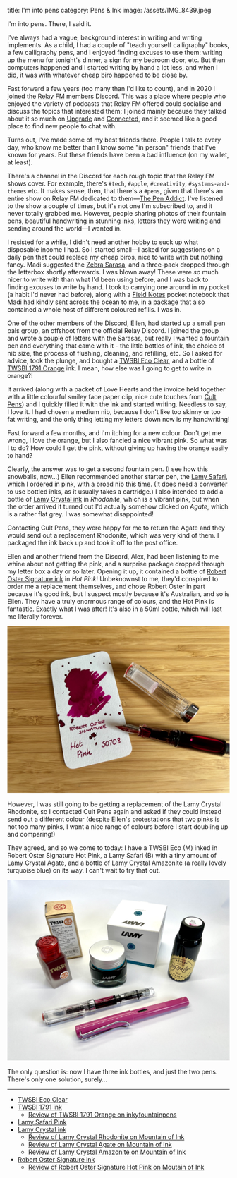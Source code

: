 title: I'm into pens
category: Pens & Ink
image: /assets/IMG_8439.jpeg

I'm into pens. There, I said it.

I've always had a vague, background interest in writing and writing implements. As a child, I had a couple of "teach yourself calligraphy" books, a few calligraphy pens, and I enjoyed finding excuses to use them: writing up the menu for tonight's dinner, a sign for my bedroom door, etc. But then computers happened and I started writing by hand a lot less, and when I did, it was with whatever cheap biro happened to be close by.

Fast forward a few years (too many than I'd like to count), and in 2020 I joined the [Relay FM](https://www.relay.fm/membership) members Discord. This was a place where people who enjoyed the variety of podcasts that Relay FM offered could socialise and discuss the topics that interested them; I joined mainly because they talked about it so much on [Upgrade](https://relay.fm/upgrade) and [Connected](https://relay.fm/connected), and it seemed like a good place to find new people to chat with.

Turns out, I've made some of my best friends there. People I talk to every day, who know me better than I know some "in person" friends that I've known for years. But these friends have been a bad influence (on my wallet, at least).

There's a channel in the Discord for each rough topic that the Relay FM shows cover. For example, there's `#tech`, `#apple`, `#creativity`, `#systems-and-themes` etc. It makes sense, then, that there's a `#pens`, given that there's an entire show on Relay FM dedicated to them—[The Pen Addict](https://www.relay.fm/penaddict). I've listened to the show a couple of times, but it's not one I'm subscribed to, and it never totally grabbed me. However, people sharing photos of their fountain pens, beautiful handwriting in stunning inks, letters they were writing and sending around the world—I wanted in.

I resisted for a while, I didn't need another hobby to suck up what disposable income I had. So I started small—I asked for suggestions on a daily pen that could replace my cheap biros, nice to write with but nothing fancy. Madi suggested the [Zebra Sarasa](https://www.cultpens.com/i/q/ZB02975/zebra-sarasa-gel-rollerball-pen-medium-07mm), and a three-pack dropped through the letterbox shortly afterwards. I was blown away! These were *so* much nicer to write with than what I'd been using before, and I was back to finding excuses to write by hand. I took to carrying one around in my pocket (a habit I'd never had before), along with a [Field Notes](https://fieldnotesbrand.com/) pocket notebook that Madi had kindly sent across the ocean to me, in a package that also contained a whole host of different coloured refills. I was in.

One of the other members of the Discord, Ellen, had started up a small pen pals group, an offshoot from the official Relay Discord. I joined the group and wrote a couple of letters with the Sarasas, but really I wanted a fountain pen and everything that came with it - the little bottles of ink, the choice of nib size, the process of flushing, cleaning, and refilling, etc. So I asked for advice, took the plunge, and bought a [TWSBI Eco Clear](https://www.cultpens.com/i/q/TW50831/twsbi-eco-fountain-pen-clear), and a bottle of [TWSBI 1791 Orange](https://www.cultpens.com/i/q/TW69176/twsbi-1791-bottled-ink-18ml) ink. I mean, how else was I going to get to write in orange?!

It arrived (along with a packet of Love Hearts and the invoice held together with a little colourful smiley face paper clip, nice cute touches from [Cult Pens](https://www.cultpens.com)) and I quickly filled it with the ink and started writing. Needless to say, I love it. I had chosen a medium nib, because I don't like too skinny or too fat writing, and the only thing letting my letters down now is my handwriting!

Fast forward a few months, and I'm itching for a new colour. Don't get me wrong, I love the orange, but I also fancied a nice vibrant pink. So what was I to do? How could I get the pink, without giving up having the orange easily to hand?

Clearly, the answer was to get a second fountain pen. (I see how this snowballs, now…) Ellen recommended another starter pen, the [Lamy Safari](https://www.cultpens.com/i/q/LM30785/lamy-safari-fountain-pen-pink), which I ordered in pink, with a broad nib this time. (It does need a converter to use bottled inks, as it usually takes a cartridge.) I also intended to add a bottle of [Lamy Crystal ink](https://www.cultpens.com/i/q/LM62360/lamy-t53-crystal-ink-30ml) in *Rhodonite*, which is a vibrant pink, but when the order arrived it turned out I'd actually somehow clicked on *Agate*, which is a rather flat grey. I was somewhat disappointed!

Contacting Cult Pens, they were happy for me to return the Agate and they would send out a replacement Rhodonite, which was very kind of them. I packaged the ink back up and took it off to the post office.

Ellen and another friend from the Discord, Alex, had been listening to me whine about not getting the pink, and a surprise package dropped through my letter box a day or so later. Opening it up, it contained a bottle of [Robert Oster Signature ink](https://www.cultpens.com/i/q/RB56355/robert-oster-signature-ink-50ml) in *Hot Pink*! Unbeknownst to me, they'd conspired to order me a replacement themselves, and chose Robert Oster in part because it's good ink, but I suspect mostly because it's Australian, and so is Ellen. They have a truly enormous range of colours, and the Hot Pink is fantastic. Exactly what I was after! It's also in a 50ml bottle, which will last me literally forever.

![TWSBI Eco with Robert Oster Signature Hot Pink ink](/assets/IMG_7608.jpeg)

However, I was still going to be getting a replacement of the Lamy Crystal Rhodonite, so I contacted Cult Pens again and asked if they could instead send out a different colour (despite Ellen's protestations that two pinks is not too many pinks, I want a nice range of colours before I start doubling up and comparing!)

They agreed, and so we come to today: I have a TWSBI Eco (M) inked in Robert Oster Signature Hot Pink, a Lamy Safari (B) with a tiny amount of Lamy Crystal Agate, and a bottle of Lamy Crystal Amazonite (a really lovely turquoise blue) on its way. I can't wait to try that out.

![The three inks and two pens described in this post](/assets/IMG_8439.jpeg)

The only question is: now I have three ink bottles, and just the two pens. There's only one solution, surely… 

---

* [TWSBI Eco Clear](https://www.cultpens.com/i/q/TW50831/twsbi-eco-fountain-pen-clear)
* [TWSBI 1791 ink](https://www.cultpens.com/i/q/TW69176/twsbi-1791-bottled-ink-18ml)
    * [Review of TWSBI 1791 Orange on inkyfountainpens](https://inkyfountainpens.wordpress.com/2021/04/03/ink-review-twsbi-1791-orange/)
* [Lamy Safari Pink](https://www.cultpens.com/i/q/LM30785/lamy-safari-fountain-pen-pink)
* [Lamy Crystal ink](https://www.cultpens.com/i/q/LM62360/lamy-t53-crystal-ink-30ml)
    * [Review of Lamy Crystal Rhodonite on Mountain of Ink](https://mountainofink.com/blog/lamy-rhodonite)
    * [Review of Lamy Crystal Agate on Mountain of Ink](https://mountainofink.com/blog/lamy-agate)
    * [Review of Lamy Crystal Amazonite on Mountain of Ink](https://mountainofink.com/blog/lamy-amazonite)
* [Robert Oster Signature ink](https://www.cultpens.com/i/q/RB56355/robert-oster-signature-ink-50ml)
    * [Review of Robert Oster Signature Hot Pink on Moutain of Ink](https://mountainofink.com/blog/robert-oster-hot-pink)
